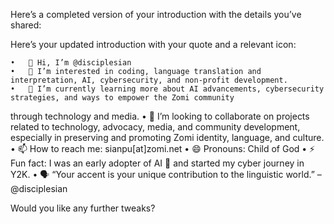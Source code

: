 Here’s a completed version of your introduction with the details you’ve shared:

Here’s your updated introduction with your quote and a relevant icon:

	•	👋 Hi, I’m @disciplesian
	•	👀 I’m interested in coding, language translation and interpretation, AI, cybersecurity, and non-profit development.
	•	🌱 I’m currently learning more about AI advancements, cybersecurity strategies, and ways to empower the Zomi community
through technology and media.
	•	💞️ I’m looking to collaborate on projects related to technology, advocacy, media, and community development, especially
 in preserving and promoting Zomi identity, language, and culture.
	•	📫 How to reach me: sianpu[at]zomi.net
	•	😄 Pronouns: Child of God
	•	⚡ Fun fact: I was an early adopter of AI 🤖 and started my cyber journey in Y2K.
	•	🗣️ “Your accent is your unique contribution to the linguistic world.” – @disciplesian

Would you like any further tweaks?

<!---
disciplesian/disciplesian is a ✨ special ✨ repository because its `README.md` (this file) appears on your GitHub profile.
You can click the Preview link to take a look at your changes.
--->
